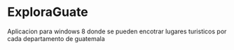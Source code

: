 ExploraGuate
============

Aplicacion para windows 8 donde se pueden encotrar lugares turisticos por cada departamento de guatemala
